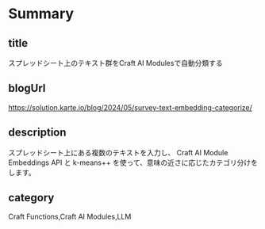 # Summary

## title

スプレッドシート上のテキスト群をCraft AI Modulesで自動分類する

## blogUrl

https://solution.karte.io/blog/2024/05/survey-text-embedding-categorize/

## description

スプレッドシート上にある複数のテキストを入力し、 Craft AI Module Embeddings API と k-means++ を使って、意味の近さに応じたカテゴリ分けをします。

## category

Craft Functions,Craft AI Modules,LLM